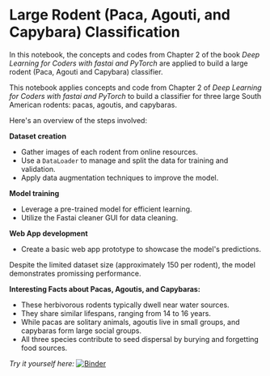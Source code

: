 # Large Rodent (Paca, Agouti, and Capybara) Classification

In this notebook, the concepts and codes from Chapter 2 of the book _Deep Learning for Coders with fastai and PyTorch_ are applied to build a large rodent (Paca, Agouti and Capybara) classifier.

This notebook applies concepts and code from Chapter 2 of _Deep Learning for Coders with fastai and PyTorch_ to build a classifier for three large South American rodents: pacas, agoutis, and capybaras.

Here's an overview of the steps involved:

**Dataset creation**

* Gather images of each rodent from online resources.
* Use a `DataLoader` to manage and split the data for training and validation.
* Apply data augmentation techniques to improve the model.

**Model training**
* Leverage a pre-trained model for efficient learning.
* Utilize the Fastai cleaner GUI for data cleaning.

**Web App development**
* Create a basic web app prototype to showcase the model's predictions.

Despite the limited dataset size (approximately 150 per rodent), the model demonstrates promissing performance.

**Interesting Facts about Pacas, Agoutis, and Capybaras:**

* These herbivorous rodents typically dwell near water sources.
* They share similar lifespans, ranging from 14 to 16 years.
* While pacas are solitary animals, agoutis live in small groups, and capybaras form large social groups.
* All three species contribute to seed dispersal by burying and forgetting food sources.

*Try it yourself here:*
[![Binder](https://mybinder.org/badge_logo.svg)](https://mybinder.org/v2/gh/skepticalchemist/large_rodent_classifier/HEAD?urlpath=%2Fvoila%2Frender%2Flrodent_classifier_WebApp.ipynb)
